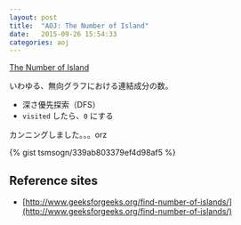 ```yaml
---
layout: post
title:  "AOJ: The Number of Island"
date:   2015-09-26 15:54:33
categories: aoj
---
```

[The Number of Island](http://judge.u-aizu.ac.jp/onlinejudge/description.jsp?id=0067)

いわゆる、無向グラフにおける連結成分の数。

- 深さ優先探索（DFS）
- `visited` したら、`0` にする

カンニングしました。。。orz

{% gist tsmsogn/339ab803379ef4d98af5 %}

## Reference sites

- [http://www.geeksforgeeks.org/find-number-of-islands/](http://www.geeksforgeeks.org/find-number-of-islands/)
